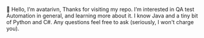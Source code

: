👋 Hello, I’m avatarivn, Thanks for visiting my repo. 
I’m interested in QA test Automation in general, and learning more about it. I know Java and a tiny bit of Python and C#.
Any questions feel free to ask (seriously, I won't charge you).
